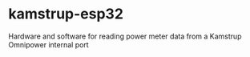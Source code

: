 # kamstrup-esp32
Hardware and software for reading power meter data from a Kamstrup Omnipower internal port
